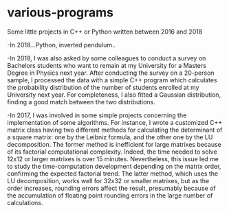 # various-programs
Some little projects in C++ or Python written between 2016 and 2018


-In 2018...Python, inverted pendulum..


-In 2018, I was also asked by some colleagues to conduct a survey on Bachelors
students who want to remain at my University for a Masters Degree in Physics next
year. After conducting the survey on a 20-person sample, I processed the data with
a simple C++ program which calculates the probability distribution of the number of
students enrolled at my University next year. For completeness, I also fitted a
Gaussian distribution, finding a good match between the two distributions.


-In 2017, I was involved in some simple projects concerning the
implementation of some algorithms. For instance, I wrote a customized C++ matrix
class having two different methods for calculating the determinant of a square
matrix: one by the Leibniz formula, and the other one by the LU decomposition.
The former method is inefficient for large matrixes because of its factorial
computational complexity. Indeed, the time needed to solve 12x12 or larger
matrixes is over 15 minutes. Nevertheless, this issue led me to study the
time-computation development depending on the matrix order, confirming the
expected factorial trend.
The latter method, which uses the LU decomposition, works well for 32x32 or
smaller matrixes, but as the order increases, rounding errors affect the result,
presumably because of the accumulation of floating point rounding errors in the
large number of calculations.


